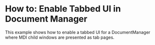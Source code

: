 # How to: Enable Tabbed UI in Document Manager


<p>This example shows how to enable a tabbed UI for a DocumentManager where MDI child windows are  presented as tab pages.</p>

<br/>


